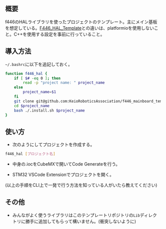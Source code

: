 ## 概要

f446のHALライブラリを使ったプロジェクトのテンプレート。主にメイン基板を想定している。[F446_HAL_Template](https://github.com/KeioRoboticsAssociation/F446_HAL_Template)との違いは、platformioを使用しないこと。C++を使用する設定を事前に行っていること。

## 導入方法
`~/.bashrc`に以下を追記しておく。
```bash
function f446_hal {
    if [ $# -eq 0 ]; then
        read -p "project name: " project_name
    else 
        project_name=$1
    fi
    git clone git@github.com:KeioRoboticsAssociation/f446_mainboard_template_hal.git $project_name
    cd $project_name
    bash ./.install.sh $project_name
}
```

## 使い方

- 次のようにしてプロジェクトを作成する。
```bash
f446_hal [プロジェクト名]
```

- 中身の.iocをCubeMXで開いてCode Generateを行う。

- STM32 VSCode Extensionでプロジェクトを開く。

(以上の手順をCLI上で一発で行う方法を知っている人がいたら教えてください)

## その他

- みんながよく使うライブラリはこのテンプレートリポジトリの`Lib`ディレクトリに勝手に追加してもらって構いません。(衝突しないように)